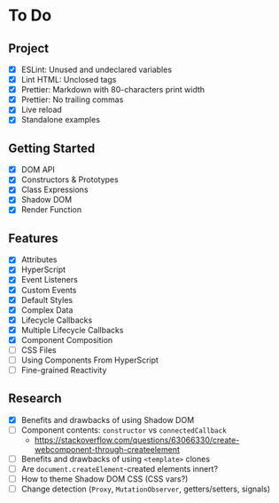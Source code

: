 # To Do

## Project

- [x] ESLint: Unused and undeclared variables
- [x] Lint HTML: Unclosed tags
- [x] Prettier: Markdown with 80-characters print width
- [x] Prettier: No trailing commas
- [x] Live reload
- [x] Standalone examples

## Getting Started

- [x] DOM API
- [x] Constructors & Prototypes
- [x] Class Expressions
- [x] Shadow DOM
- [x] Render Function

## Features

- [x] Attributes
- [x] HyperScript
- [x] Event Listeners
- [x] Custom Events
- [x] Default Styles
- [x] Complex Data
- [x] Lifecycle Callbacks
- [x] Multiple Lifecycle Callbacks
- [x] Component Composition
- [ ] CSS Files
- [ ] Using Components From HyperScript
- [ ] Fine-grained Reactivity

## Research

- [x] Benefits and drawbacks of using Shadow DOM
- [ ] Component contents: `constructor` vs `connectedCallback`
  - <https://stackoverflow.com/questions/63066330/create-webcomponent-through-createelement>
- [ ] Benefits and drawbacks of using `<template>` clones
- [ ] Are `document.createElement`-created elements innert?
- [ ] How to theme Shadow DOM CSS (CSS vars?)
- [ ] Change detection (`Proxy`, `MutationObserver`, getters/setters, signals)
